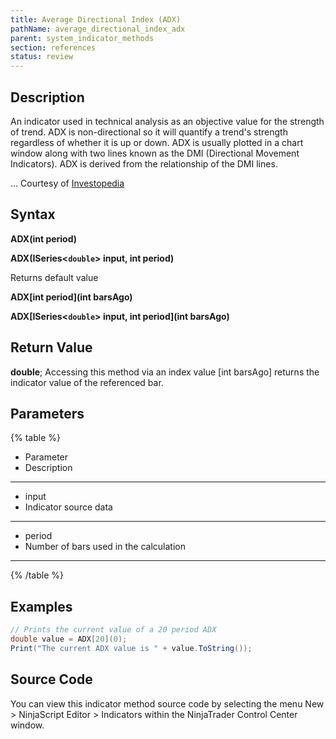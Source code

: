 ```yaml
---
title: Average Directional Index (ADX)
pathName: average_directional_index_adx
parent: system_indicator_methods
section: references
status: review
---
```


## Description

An indicator used in technical analysis as an objective value for the strength of trend. ADX is non-directional so it will quantify a trend's strength regardless of whether it is up or down. ADX is usually plotted in a chart window along with two lines known as the DMI (Directional Movement Indicators). ADX is derived from the relationship of the DMI lines.

... Courtesy of [Investopedia](http://investopedia.com/terms/a/adx.asp)

## Syntax

**ADX(int period)**  

**ADX(ISeries<`double`> input, int period)**

Returns default value  

**ADX[int period](int barsAgo)**  

**ADX[ISeries<`double`> input, int period](int barsAgo)**

## Return Value

**double**; Accessing this method via an index value [int barsAgo] returns the indicator value of the referenced bar.

## Parameters

{% table %}

* Parameter
* Description

---

* input
* Indicator source data

---

* period
* Number of bars used in the calculation

---

{% /table %}

## Examples

```csharp
// Prints the current value of a 20 period ADX
double value = ADX[20](0);
Print("The current ADX value is " + value.ToString());
```

## Source Code

You can view this indicator method source code by selecting the menu New > NinjaScript Editor > Indicators within the NinjaTrader Control Center window.

